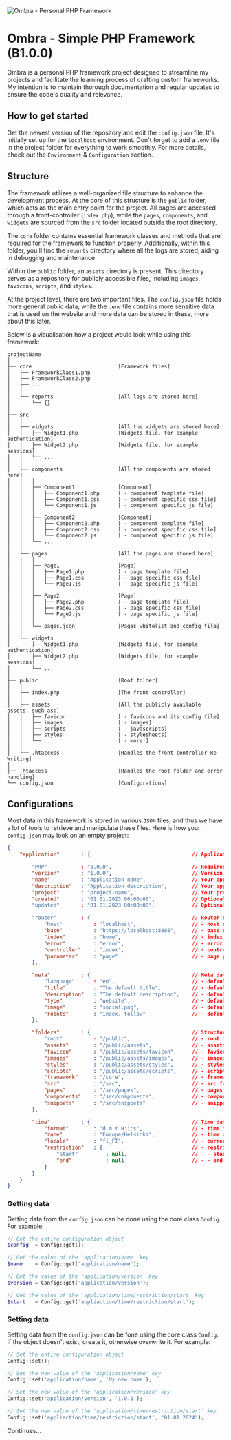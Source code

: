 ![Ombra - Personal PHP Framework](https://github.com/eremannisto/ombra-framework/blob/main/public/assets/images/social.png)
# Ombra - Simple PHP Framework (B1.0.0)
Ombra is a personal PHP framework project designed to streamline my projects and facilitate the learning process of crafting custom frameworks. My intention is to maintain thorough documentation and regular updates to ensure the code's quality and relevance.

## How to get started
Get the newest version of the repository and edit the `config.json` file. It's initially set up for the `localhost` environment. Don't forget to add a `.env` file in the project folder for everything to work smoothly. For more details, check out the `Environment` & `Configuration` section. 

## Structure
The framework utilizes a well-organized file structure to enhance the development process. At the core of this structure is the `public` folder, which acts as the main entry point for the project. All pages are accessed through a front-controller (`index.php`), while the `pages`, `components`, and `widgets` are sourced from the `src` folder located outside the root directory.

The `core` folder contains essential framework classes and methods that are required for the framework to function properly. Additionally, within this folder, you'll find the `reports` directory where all the logs are stored, aiding in debugging and maintenance.

Within the `public` folder, an `assets` directory is present. This directory serves as a repository for publicly accessible files, including `images`, `favicons`, `scripts`, and `styles`.

At the project level, there are two important files. The `config.json` file holds more general public data, while the `.env` file contains more sensitive data that is used on the website and more data can be stored in these, more about this later.

Below is a visualisation how a project would look while using this framework:

```
projectName
│   
├── core                            [Framework files]
│   ├── FrameworkClass1.php
│   ├── FrameworkClass2.php
│   ├── ...
│   │   
│   └── reports                     [All logs are stored here]
│       └── {}
│
├── src
│   │   
│   ├── widgets                     [All the widgets are stored here]
│   │   ├── Widget1.php             [Widgets file, for example authentication]
│   │   ├── Widget2.php             [Widgets file, for example sessions]
│   │   └── ...
│   │   
│   ├── components                  [All the components are stored here]
│   │   │   
│   │   ├── Component1              [Component]    
│   │   │   ├── Component1.php      [ - component template file]
│   │   │   ├── Component1.css      [ - component specific css file]
│   │   │   └── Component1.js       [ - component specific js file]
│   │   │   
│   │   ├── Component2              [Component]        
│   │   │   ├── Component2.php      [ - component template file]
│   │   │   ├── Component2.css      [ - component specific css file]
│   │   │   └── Component2.js       [ - component specific js file]
│   │   └── ...
│   │   
│   └── pages                       [All the pages are stored here]
│   │   │ 
│   │   ├── Page1                   [Page]
│   │   │   ├── Page1.php           [ - page template file]
│   │   │   ├── Page1.css           [ - page specific css file]
│   │   │   └── Page1.js            [ - page specific js file]
│   │   │ 
│   │   ├── Page2                   [Page]
│   │   │   ├── Page2.php           [ - page template file]
│   │   │   ├── Page2.css           [ - page specific css file]
│   │   │   └── Page2.js            [ - page specific js file]
│   │   │ 
│   │   └── pages.json              [Pages whitelist and config file]
│   │   
│   └── widgets
│       ├── Widget1.php             [Widgets file, for example authentication]
│       ├── Widget2.php             [Widgets file, for example sessions]
│       └── ...
│
├── public                          [Root folder]
│   │   
│   ├── index.php                   [The front controller]
│   │   
│   ├── assets                      [All the publicly available assets, such as:]
│   │   ├── favicon                 [ - favicons and its config file]
│   │   ├── images                  [ - images]
│   │   ├── scripts                 [ - javascripts]
│   │   ├── styles                  [ - stylesheets]
│   │   └── ...                     [ - more!]
│   │   
│   └── .htaccess                   [Handles the front-controller Re-Writing]
│
├── .htaccess                       [Handles the root folder and error handling]
└── config.json                     [Configurations]
```

## Configurations
Most data in this framework is stored in various `JSON` files, and thus we have a lot of tools to retrieve and manipulate these files. Here is how your `config.json` may look on an empty project:
```json
{
    "application"       : {                                 // Application data:           

        "PHP"           : "8.0.0",                          // Required PHP version        
        "version"       : "1.0.0",                          // Version number              
        "name"          : "Application name",               // Your application name       
        "description"   : "Application description",        // Your application description
        "project"       : "project-name",                   // Your project folder name    
        "created"       : "01.01.2023 00:00:00",            // Optional: created at        
        "updated"       : "01.01.2023 00:00:00",            // Optional: updated at        

        "router"        : {                                 // Router data:                
            "host"          : "localhost",                  // - host name                 
            "base"          : "https://localhost:8888",     // - base name                 
            "index"         : "home",                       // - index PAGE name           
            "error"         : "error",                      // - error PAGE name           
            "controller"    : "index",                      // - controller name           
            "parameter"     : "page"                        // - page parameter name       
        },

        "meta"          : {                                 // Meta data:                  
            "language"      : "en",                         // - default language          
            "title"         : "The default title",          // - default page title        
            "description"   : "The default description",    // - default page description  
            "type"          : "website",                    // - default page type         
            "image"         : "social.png",                 // - default page image file   
            "robots"        : "index, follow"               // - default robots            
        },

        "folders"       : {                                 // Structural data:            
            "root"          : "/public",                    // - root folder               
            "assets"        : "/public/assets",             // - assets folder             
            "favicon"       : "/public/assets/favicon",     // - favicon folder            
            "images"        : "/public/assets/images",      // - images folder             
            "styles"        : "/public/assets/styles",      // - styles folder             
            "scripts"       : "/public/assets/scripts",     // - scripts folder            
            "framework"     : "/core",                      // - framework folder          
            "src"           : "/src",                       // - src folder                
            "pages"         : "/src/pages",                 // - pages folder              
            "components"    : "/src/components",            // - components folder         
            "snippets"      : "/src/snippets"               // - snippets folder           
        },

        "time"          : {                                 // Time data                   
            "format"        : "d.m.Y H:i:s",                // - time format               
            "zone"          : "Europe/Helsinki",            // - time zone                 
            "locale"        : "fi_FI",                      // - current locale            
            "restriction"   : {                             // - restrictions:  (Not implemented yet)
                "start"         : null,                     // - - start time   (Not implemented yet)
                "end"           : null                      // - - end time     (Not implemented yet)
            }
        }
    }
}
```

### Getting data
Getting data from the `config.json` can be done using the core class `Config`. For example:
```php
// Get the entire configuration object
$config  = Config::get();

// Get the value of the 'application/name' key
$name    = Config::get('application/name');

// Get the value of the 'application/version' key
$version = Config::get('application/version');

// Get the value of the 'application/time/restriction/start' key
$start   = Config::get('appliaction/time/restriction/start');
```

### Setting data
Setting data from the `config.json` can be fone using the core class `Config`. If the object doesn't exist, create it, otherwise overwrite it. For example:
```php
// Set the entire configuration object
Config::set();

// Set the new value of the 'application/name' key
Config::set('application/name', 'My new name');

// Set the new value of the 'application/version' key
Config::set('application/version', '1.0.1');

// Set the new value of the 'application/time/restriction/start' key
Config::set('appliaction/time/restriction/start', "01.01.2024");
```

Continues...
